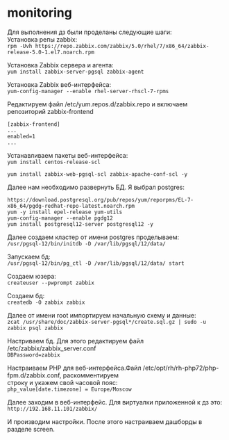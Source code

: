 # monitoring

Для выполнения дз были проделаны следующие шаги:      
Установка репы zabbix:        
```rpm -Uvh https://repo.zabbix.com/zabbix/5.0/rhel/7/x86_64/zabbix-release-5.0-1.el7.noarch.rpm```      
     
Установка Zabbix сервера и агента:          
```yum install zabbix-server-pgsql zabbix-agent```      
      
Установка Zabbix веб-интерфейса:       
```yum-config-manager --enable rhel-server-rhscl-7-rpms```      
      
Редактируем файл /etc/yum.repos.d/zabbix.repo и включаем репозиторий zabbix-frontend       
```
[zabbix-frontend]
...
enabled=1
...
```      
       
Устанавливаем пакеты веб-интерфейса:       
```yum install centos-release-scl```
        
```yum install zabbix-web-pgsql-scl zabbix-apache-conf-scl -y```
      
Далее нам необходимо развернуть БД. Я выбрал postgres:        
```
https://download.postgresql.org/pub/repos/yum/reporpms/EL-7-x86_64/pgdg-redhat-repo-latest.noarch.rpm
yum -y install epel-release yum-utils
yum-config-manager --enable pgdg12
yum install postgresql12-server postgresql12 -y
```      
      
Далее создаем кластер от имени postgres проделываем:       
```/usr/pgsql-12/bin/initdb -D /var/lib/pgsql/12/data/```       
      
Запускаем бд:        
```/usr/pgsql-12/bin/pg_ctl -D /var/lib/pgsql/12/data/ start```             
      
Создаем юзера:      
```createuser --pwprompt zabbix```      
      
Создаем бд:       
```createdb -O zabbix zabbix```      
      
Далее от имени root импортируем начальную схему и данные:     
```zcat /usr/share/doc/zabbix-server-pgsql*/create.sql.gz | sudo -u zabbix psql zabbix```      
      
Настриваем бд. Для этого редактируем файл /etc/zabbix/zabbix_server.conf       
```DBPassword=zabbix```      
      
Настраиваем PHP для веб-интерфейса.Файл /etc/opt/rh/rh-php72/php-fpm.d/zabbix.conf, раскомментируем        
строку и укажем свой часовой пояс:       
```php_value[date.timezone] = Europe/Moscow```      
      
Далее заходим в веб-интерфейс. Для виртуалки приложенной к дз это:      
```http://192.168.11.101/zabbix/```
          
И производим настройки. После этого настраиваем дашборды в разделе screen.      